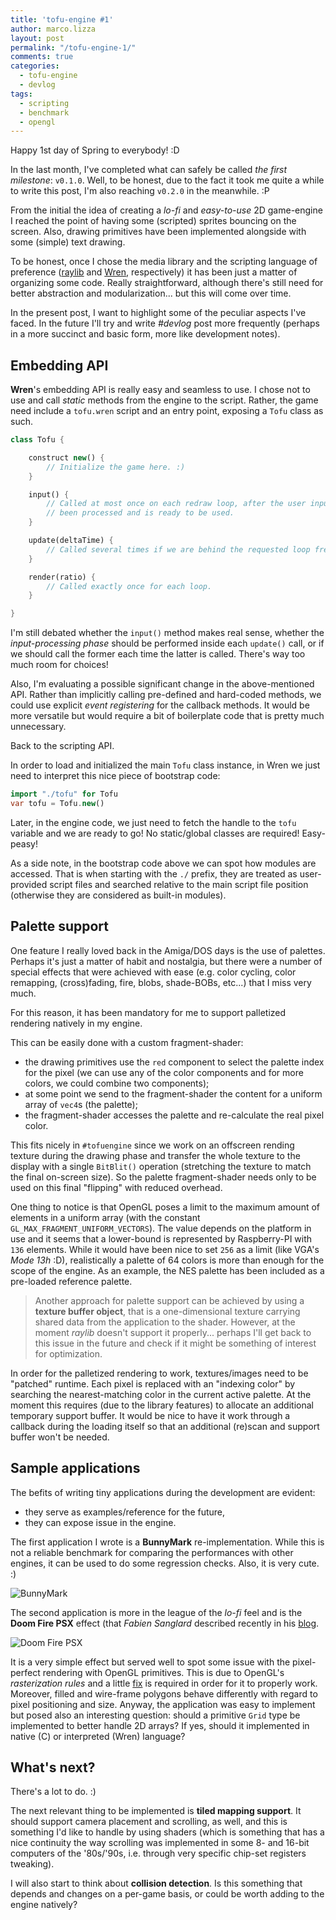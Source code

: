 ```yaml
---
title: 'tofu-engine #1'
author: marco.lizza
layout: post
permalink: "/tofu-engine-1/"
comments: true
categories: 
  - tofu-engine
  - devlog
tags: 
  - scripting
  - benchmark
  - opengl
---
```

Happy 1st day of Spring to everybody! :D

In the last month, I've completed what can safely be called *the first milestone*: `v0.1.0`. Well, to be honest, due to the fact it took me quite a while to write this post, I'm also reaching `v0.2.0` in the meanwhile. :P

From the initial the idea of creating a *lo-fi* and *easy-to-use* 2D game-engine I reached the point of having some (scripted) sprites bouncing on the screen. Also, drawing primitives have been implemented alongside with some (simple) text drawing.

To be honest, once I chose the media library and the scripting language of preference ([raylib](https://www.raylib.com/) and [Wren](https://github.com/wren-lang/wren), respectively) it has been just a matter of organizing some code. Really straightforward, although there's still need for better abstraction and modularization... but this will come over time.

In the present post, I want to highlight some of the peculiar aspects I've faced. In the future I'll try and write *#devlog* post more frequently (perhaps in a more succinct and basic form, more like development notes).

## Embedding API

**Wren**'s embedding API is really easy and seamless to use. I chose not to use and call *static* methods from the engine to the script. Rather, the game need include a `tofu.wren` script and an entry point, exposing a `Tofu` class as such.

```dart
class Tofu {

    construct new() {
        // Initialize the game here. :)
    }

    input() {
        // Called at most once on each redraw loop, after the user input state has
        // been processed and is ready to be used.
    }

    update(deltaTime) {
        // Called several times if we are behind the requested loop frequency.
    }

    render(ratio) {
        // Called exactly once for each loop.
    }

}
```

I'm still debated whether the `input()` method makes real sense, whether the *input-processing phase* should be performed inside each `update()` call, or if we should call the former each time the latter is called. There's way too much room for choices!

Also, I'm evaluating a possible significant change in the above-mentioned API. Rather than implicitly calling pre-defined and hard-coded methods, we could use explicit *event registering* for the callback methods. It would be more versatile but would require a bit of boilerplate code that is pretty much unnecessary.

Back to the scripting API.

In order to load and initialized the main `Tofu` class instance, in Wren we just need to interpret this nice piece of bootstrap code:

```dart
import "./tofu" for Tofu
var tofu = Tofu.new()
```

Later, in the engine code, we just need to fetch the handle to the `tofu` variable and we are ready to go! No static/global classes are required! Easy-peasy!

As a side note, in the bootstrap code above we can spot how modules are accessed. That is when starting with the `./` prefix, they are treated as user-provided script files and searched relative to the main script file position (otherwise they are considered as built-in modules).

## Palette support

One feature I really loved back in the Amiga/DOS days is the use of palettes. Perhaps it's just a matter of habit and nostalgia, but there were a number of special effects that were achieved with ease (e.g. color cycling, color remapping, (cross)fading, fire, blobs, shade-BOBs, etc...) that I miss very much.

For this reason, it has been mandatory for me to support palletized rendering natively in my engine.

This can be easily done with a custom fragment-shader:

* the drawing primitives use the `red` component to select the palette index for the pixel (we can use any of the color components and for more colors, we could combine two components);
* at some point we send to the fragment-shader the content for a uniform array of `vec4`s (the palette);
* the fragment-shader accesses the palette and re-calculate the real pixel color.

This fits nicely in `#tofuengine` since we work on an offscreen rending texture during the drawing phase and transfer the whole texture to the display with a single `BitBlit()` operation (stretching the texture to match the final on-screen size). So the palette fragment-shader needs only to be used on this final "flipping" with reduced overhead.

One thing to notice is that OpenGL poses a limit to the maximum amount of elements in a uniform array (with the constant `GL_MAX_FRAGMENT_UNIFORM_VECTORS`). The value depends on the platform in use and it seems that a lower-bound is represented by Raspberry-PI with `136` elements. While it would have been nice to set `256` as a limit (like VGA's *Mode 13h* :D), realistically a palette of 64 colors is more than enough for the scope of the engine. As an example, the NES palette has been included as a pre-loaded reference palette.

> Another approach for palette support can be achieved by using a **texture buffer object**, that is a one-dimensional texture carrying shared data from the application to the shader. However, at the moment *raylib* doesn't support it properly... perhaps I'll get back to this issue in the future and check if it might be something of interest for optimization.

In order for the palletized rendering to work, textures/images need to be "patched" runtime. Each pixel is replaced with an "indexing color" by searching the nearest-matching color in the current active palette. At the moment this requires (due to the library features) to allocate an additional temporary support buffer. It would be nice to have it work through a callback during the loading itself so that an additional (re)scan and support buffer won't be needed.

## Sample applications

The befits of writing tiny applications during the development are evident:

* they serve as examples/reference for the future,
* they can expose issue in the engine.

The first application I wrote is a **BunnyMark** re-implementation. While this is not a reliable benchmark for comparing the performances with other engines, it can be used to do some regression checks. Also, it is very cute. :)

![BunnyMark](/assets/videos/bunnymark.gif)

The second application is more in the league of the *lo-fi* feel and is the **Doom Fire PSX** effect (that *Fabien Sanglard* described recently in his [blog](http://fabiensanglard.net/doom_fire_psx/).

![Doom Fire PSX](/assets/videos/doom-fire-psx.gif)

It is a very simple effect but served well to spot some issue with the pixel-perfect rendering with OpenGL primitives. This is due to OpenGL's *rasterization rules* and a little [fix](http://glprogramming.com/red/appendixg.html#name1) is required in order for it to properly work. Moreover, filled and wire-frame polygons behave differently with regard to pixel positioning and size. Anyway, the application was easy to implement but posed also an interesting question: should a primitive `Grid` type be implemented to better handle 2D arrays? If yes, should it implemented in native (C) or interpreted (Wren) language?

## What's next?

There's a lot to do. :)

The next relevant thing to be implemented is **tiled mapping support**. It should support camera placement and scrolling, as well, and this is something I'd like to handle by using shaders (which is something that has a nice continuity the way scrolling was implemented in some 8- and 16-bit computers of the '80s/'90s, i.e. through very specific chip-set registers tweaking).

I will also start to think about **collision detection**. Is this something that depends and changes on a per-game basis, or could be worth adding to the engine natively?
